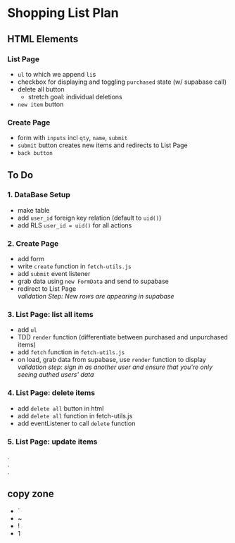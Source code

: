 # Shopping List Plan

## HTML Elements

### List Page
- `ul` to which we append `li`s
- checkbox for displaying and toggling `purchased` state (w/ supabase call)
- delete all button  
  - stretch goal: individual deletions
 - `new item` button

### Create Page
 - form with `inputs` incl `qty`, `name`, `submit`
 - `submit` button creates new items and redirects to List Page
 - `back button`

## To Do  
### 1. DataBase Setup
- make table
- add `user_id` foreign key relation (default to `uid()`)
- add RLS `user_id = uid()` for all actions

### 2. Create Page
- add form
- write `create` function in `fetch-utils.js`
- add `submit` event listener
- grab data using `new FormData` and send to supabase
- redirect to List Page  
_validation Step: New rows are appearing in supabase_

### 3. List Page: list all items
- add `ul`
- TDD `render` function (differentiate between purchased and unpurchased items)
- add `fetch` function in `fetch-utils.js`
- on load, grab data from supabase, use `render` function to display  
_validation step: sign in as another user and ensure that you're only seeing authed users' data_

### 4. List Page: delete items
- add `delete all` button in html
- add `delete all` function in fetch-utils.js
- add eventListener to call `delete` function

### 5. List Page: update items






.  
.  
.  
## copy zone  
 - `  
 - ~  
 - !  
 - 1  
